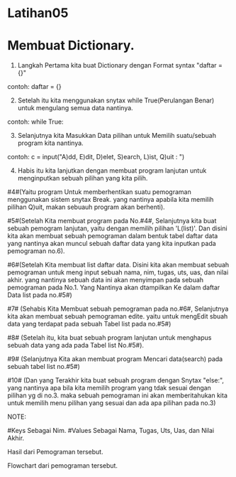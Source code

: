 # Latihan05

# Membuat Dictionary.

1. Langkah Pertama kita buat Dictionary dengan Format syntax "daftar = {}"

contoh: daftar = {}

2. Setelah itu kita menggunakan snytax while True(Perulangan Benar) untuk mengulang semua data nantinya.

contoh: while True:

3. Selanjutnya kita Masukkan Data pilihan untuk Memilih suatu/sebuah program kita nantinya.

contoh: c = input("A)dd, E)dit, D)elet, S)earch, L)ist, Q)uit : ")

4. Habis itu kita lanjutkan dengan membuat program lanjutan untuk menginputkan sebuah pilihan yang kita pilih.

#4#(Yaitu program Untuk memberhentikan suatu pemograman menggunakan sistem snytax Break. yang nantinya apabila kita memilih pilihan Q)uit, makan sebuauh program akan berhenti).

#5#(Setelah Kita membuat program pada No.#4#, Selanjutnya kita buat sebuah pemogram lanjutan, yaitu dengan memilih pilihan 'L(list)'. Dan disini kita akan membuat sebuah pemograman dalam bentuk tabel daftar data yang nantinya akan muncul sebuah daftar data yang kita inputkan pada pemograman no.6).

#6#(Setelah Kita membuat list daftar data. Disini kita akan membuat sebuah pemograman untuk meng input sebuah nama, nim, tugas, uts, uas, dan nilai akhir. yang nantinya sebuah data ini akan menyimpan pada sebuah pemograman pada No.1. Yang Nantinya akan dtampilkan Ke dalam daftar Data list pada no.#5#)

#7# (Sehabis Kita Membuat sebuah pemograman pada no.#6#, Selanjutnya kita akan membuat sebuah pemograman edite. yaitu untuk mengEdit sbuah data yang terdapat pada sebuah Tabel list pada no.#5#)

#8# (Setelah itu, kita buat sebuah program lanjutan untuk menghapus sebuah data yang ada pada Tabel list No.#5#).

#9# (Selanjutnya Kita akan membuat program Mencari data(search) pada sebuah tabel list no.#5#)

#10# (Dan yang Terakhir kita buat sebuah program dengan Snytax "else:", yang nantinya apa bila kita memilih program yang tdak sesuai dengan pilihan yg di no.3. maka sebuah pemograman ini akan memberitahukan kita untuk memilih menu pilihan yang sesuai dan ada apa pilihan pada no.3)


NOTE:

#Keys Sebagai Nim.
#Values Sebagai Nama, Tugas, Uts, Uas, dan Nilai Akhir.

Hasil dari Pemograman tersebut.

Flowchart dari pemograman tersebut.
